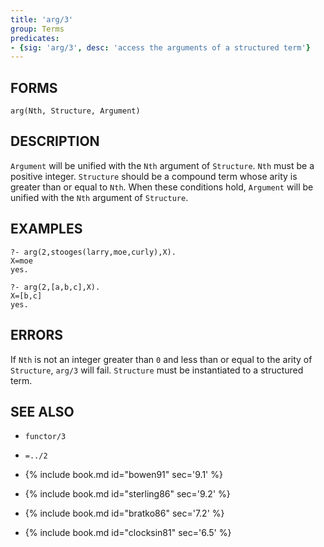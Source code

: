 ```yaml
---
title: 'arg/3'
group: Terms
predicates:
- {sig: 'arg/3', desc: 'access the arguments of a structured term'}
---
```


## FORMS
```
arg(Nth, Structure, Argument)
```
## DESCRIPTION

`Argument` will be unified with the `Nth` argument of `Structure`. `Nth` must be a positive integer. `Structure` should be a compound term whose arity is greater than or equal to `Nth`. When these conditions hold, `Argument` will be unified with the `Nth` argument of `Structure`.


## EXAMPLES

```
?- arg(2,stooges(larry,moe,curly),X).
X=moe
yes.

?- arg(2,[a,b,c],X).
X=[b,c]
yes.
```

## ERRORS

If `Nth` is not an integer greater than `0` and less than or equal to the arity of `Structure`, `arg/3` will fail. `Structure` must be instantiated to a structured term.


## SEE ALSO

- `functor/3`
- `=../2`

- {% include book.md id="bowen91"    sec='9.1' %}
- {% include book.md id="sterling86" sec='9.2' %}
- {% include book.md id="bratko86"   sec='7.2' %}
- {% include book.md id="clocksin81" sec='6.5' %}
